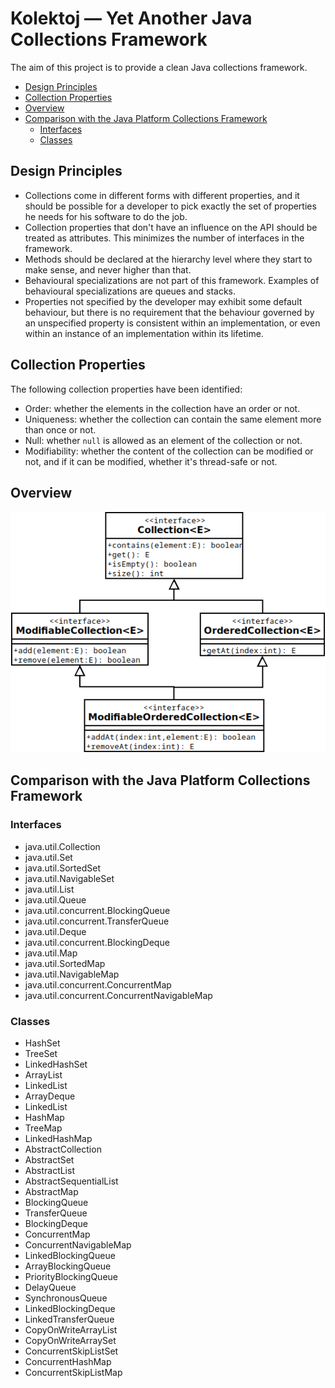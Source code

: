 # Kolektoj — Yet Another Java Collections Framework

The aim of this project is to provide a clean Java collections framework.

* [Design Principles](#design-principles)
* [Collection Properties](#collection-properties)
* [Overview](#overview)
* [Comparison with the Java Platform Collections Framework](#comparison-with-the-java-platform-collections-framework)
  * [Interfaces](#interfaces)
  * [Classes](#classes)

## Design Principles

* Collections come in different forms with different properties, and it should be possible for a developer to pick
  exactly the set of properties he needs for his software to do the job.
* Collection properties that don't have an influence on the API should be treated as attributes. This minimizes the
  number of interfaces in the framework.
* Methods should be declared at the hierarchy level where they start to make sense, and never higher than that.
* Behavioural specializations are not part of this framework. Examples of behavioural specializations are queues and
  stacks.
* Properties not specified by the developer may exhibit some default behaviour, but there is no requirement that the
  behaviour governed by an unspecified property is consistent within an implementation, or even within an instance of an
  implementation within its lifetime.

## Collection Properties

The following collection properties have been identified:

* Order: whether the elements in the collection have an order or not.
* Uniqueness: whether the collection can contain the same element more than once or not.
* Null: whether `null` is allowed as an element of the collection or not.
* Modifiability: whether the content of the collection can be modified or not, and if it can be modified, whether it's
  thread-safe or not.

## Overview

![Overview](Overview.png)

## Comparison with the Java Platform Collections Framework

### Interfaces

* java.util.Collection
* java.util.Set
* java.util.SortedSet
* java.util.NavigableSet
* java.util.List
* java.util.Queue
* java.util.concurrent.BlockingQueue
* java.util.concurrent.TransferQueue
* java.util.Deque
* java.util.concurrent.BlockingDeque
* java.util.Map
* java.util.SortedMap
* java.util.NavigableMap
* java.util.concurrent.ConcurrentMap
* java.util.concurrent.ConcurrentNavigableMap

### Classes

* HashSet
* TreeSet
* LinkedHashSet
* ArrayList
* LinkedList
* ArrayDeque
* LinkedList
* HashMap
* TreeMap
* LinkedHashMap
* AbstractCollection
* AbstractSet
* AbstractList
* AbstractSequentialList
* AbstractMap
* BlockingQueue
* TransferQueue
* BlockingDeque
* ConcurrentMap
* ConcurrentNavigableMap
* LinkedBlockingQueue
* ArrayBlockingQueue
* PriorityBlockingQueue
* DelayQueue
* SynchronousQueue
* LinkedBlockingDeque
* LinkedTransferQueue
* CopyOnWriteArrayList
* CopyOnWriteArraySet
* ConcurrentSkipListSet
* ConcurrentHashMap
* ConcurrentSkipListMap

